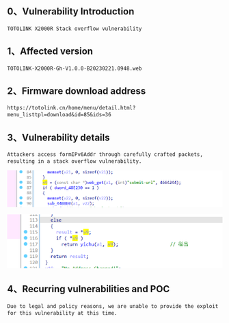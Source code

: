 ## 0、Vulnerability Introduction

```
TOTOLINK X2000R Stack overflow vulnerability
```

## 1、Affected version

```
TOTOLINK-X2000R-Gh-V1.0.0-B20230221.0948.web
```

## 2、Firmware download address

```
https://totolink.cn/home/menu/detail.html?menu_listtpl=download&id=85&ids=36
```

## 3、Vulnerability details

```
Attackers access formIPv6Addr through carefully crafted packets, resulting in a stack overflow vulnerability.
```

![image-20231021194801413](upload\image-20231021194801413.png)

![image-20231021194813723](upload\image-20231021194813723.png)

## 4、Recurring vulnerabilities and POC

```
Due to legal and policy reasons, we are unable to provide the exploit for this vulnerability at this time.
```